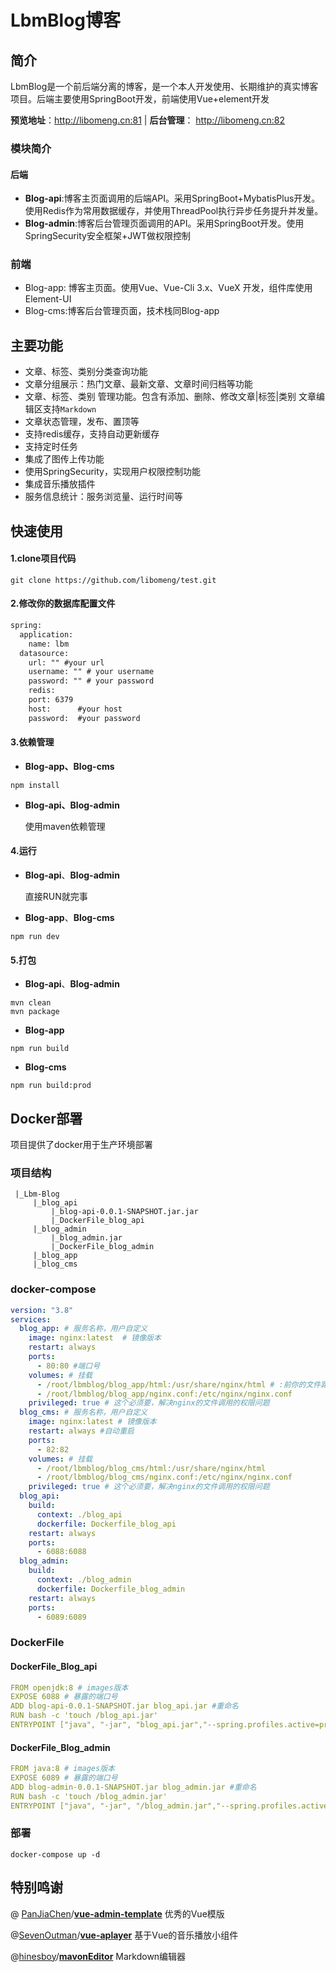 # LbmBlog博客

## 简介

LbmBlog是一个前后端分离的博客，是一个本人开发使用、长期维护的真实博客项目。后端主要使用SpringBoot开发，前端使用Vue+element开发

**预览地址**：http://libomeng.cn:81 | **后台管理**： http://libomeng.cn:82

### 模块简介

#### 后端

+ **Blog-api**:博客主页面调用的后端API。采用SpringBoot+MybatisPlus开发。使用Redis作为常用数据缓存，并使用ThreadPool执行异步任务提升并发量。
+ **Blog-admin**:博客后台管理页面调用的API。采用SpringBoot开发。使用SpringSecurity安全框架+JWT做权限控制

### 前端

+ Blog-app: 博客主页面。使用Vue、Vue-Cli 3.x、VueX 开发，组件库使用Element-UI
+ Blog-cms:博客后台管理页面，技术栈同Blog-app

## 主要功能

+ 文章、标签、类别分类查询功能
+ 文章分组展示：热门文章、最新文章、文章时间归档等功能
+ 文章、标签、类别 管理功能。包含有添加、删除、修改文章|标签|类别  文章编辑区支持`Markdown`
+ 文章状态管理，发布、置顶等
+ 支持redis缓存，支持自动更新缓存
+ 支持定时任务
+ 集成了图传上传功能
+ 使用SpringSecurity，实现用户权限控制功能
+ 集成音乐播放插件
+ 服务信息统计：服务浏览量、运行时间等

## 快速使用

#### 1.clone项目代码

~~~ shell
git clone https://github.com/libomeng/test.git
~~~



#### 2.修改你的数据库配置文件

~~~xml 
spring:
  application:
    name: lbm
  datasource:
    url: "" #your url
    username: "" # your username
    password: "" # your password
	redis:
    port: 6379
    host:      #your host
    password:  #your password
~~~

#### 3.依赖管理

+ **Blog-app、Blog-cms**

~~~ shell
npm install
~~~

+ **Blog-api、Blog-admin**

  使用maven依赖管理

#### 4.运行

+ **Blog-api**、**Blog-admin**

  直接RUN就完事

+ **Blog-app**、**Blog-cms**

~~~ shell
npm run dev
~~~

#### 5.打包

+ **Blog-api**、**Blog-admin**

~~~ shell
mvn clean
mvn package
~~~

+ **Blog-app**

~~~ shell
npm run build
~~~

+ **Blog-cms**

~~~shell
npm run build:prod
~~~



## Docker部署

项目提供了docker用于生产环境部署

### 项目结构

~~~ 
 |_Lbm-Blog
	 |_blog_api
		 |_blog-api-0.0.1-SNAPSHOT.jar.jar
		 |_DockerFile_blog_api
	 |_blog_admin
		 |_blog_admin.jar
		 |_DockerFile_blog_admin
	 |_blog_app
	 |_blog_cms
~~~

### docker-compose

~~~ yaml
version: "3.8"
services:
  blog_app: # 服务名称，用户自定义
    image: nginx:latest  # 镜像版本
    restart: always
    ports:
      - 80:80 #端口号
    volumes: # 挂载
      - /root/lbmblog/blog_app/html:/usr/share/nginx/html # :前你的文件路径
      - /root/lbmblog/blog_app/nginx.conf:/etc/nginx/nginx.conf
    privileged: true # 这个必须要，解决nginx的文件调用的权限问题
  blog_cms: # 服务名称，用户自定义
    image: nginx:latest # 镜像版本
    restart: always #自动重启
    ports:
      - 82:82
    volumes: # 挂载
      - /root/lbmblog/blog_cms/html:/usr/share/nginx/html
      - /root/lbmblog/blog_cms/nginx.conf:/etc/nginx/nginx.conf
    privileged: true # 这个必须要，解决nginx的文件调用的权限问题
  blog_api:
    build: 
      context: ./blog_api
      dockerfile: Dockerfile_blog_api
    restart: always
    ports:
      - 6088:6088
  blog_admin:
    build: 
      context: ./blog_admin
      dockerfile: Dockerfile_blog_admin
    restart: always
    ports:
      - 6089:6089
~~~

### DockerFile

#### DockerFile_Blog_api

~~~yaml
FROM openjdk:8 # images版本
EXPOSE 6088 # 暴露的端口号
ADD blog-api-0.0.1-SNAPSHOT.jar blog_api.jar #重命名
RUN bash -c 'touch /blog_api.jar'
ENTRYPOINT ["java", "-jar", "blog_api.jar","--spring.profiles.active=prod","--allowedOrigins=http://libomeng.cn"] #spring.profiles.active 使用的配置文件 allowedOrigins：跨域地址
~~~

#### DockerFile_Blog_admin

~~~ yaml
FROM java:8 # images版本
EXPOSE 6089 # 暴露的端口号
ADD blog-admin-0.0.1-SNAPSHOT.jar blog_admin.jar #重命名
RUN bash -c 'touch /blog_admin.jar'
ENTRYPOINT ["java", "-jar", "/blog_admin.jar","--spring.profiles.active=prod","--allowedOrigins=http://libomeng.cn:82"]  #spring.profiles.active 使用的配置文件 allowedOrigins：跨域地址
~~~

### 部署

~~~ shell
docker-compose up -d
~~~

## 特别鸣谢

@ [PanJiaChen](https://github.com/PanJiaChen)/**[vue-admin-template](https://github.com/PanJiaChen/vue-admin-template)** 优秀的Vue模版

@[SevenOutman](https://github.com/SevenOutman)/**[vue-aplayer](https://github.com/SevenOutman/vue-aplayer)** 基于Vue的音乐播放小组件

@[hinesboy](https://github.com/hinesboy)/**[mavonEditor](https://github.com/hinesboy/mavonEditor)** Markdown编辑器